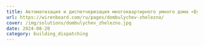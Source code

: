 ```yaml
---
title: Автоматизация и диспетчеризация многоквартирного умного дома «Булычев»
url: https://wirenboard.com/ru/pages/dombulychev-zhelezno/
cover: /img/solutions/dombulychev_zhelezno.jpg
date: 2024-08-20
category: building_dispatching
---
```

